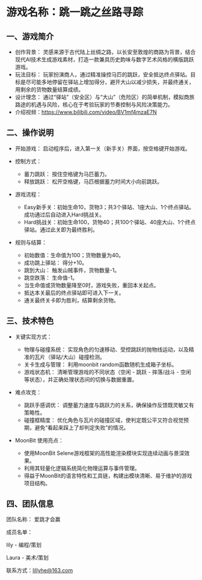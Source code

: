 # 游戏名称：跳一跳之丝路寻踪



## 一、游戏简介



* 创作背景： 灵感来源于古代陆上丝绸之路，以长安至敦煌的商路为背景，结合现代AI技术生成游戏素材，打造一款兼具历史韵味与数字艺术风格的横版跳跃游戏。
* 玩法目标： 玩家扮演商人，通过精准操控马匹的跳跃，安全抵达终点驿站。目标是尽可能多地停留在驿站上增加得分，避开大山以减少损失，并最终通关，用剩余的货物数量结算成绩。
* 设计理念： 通过“驿站”（安全区）与“大山”（危险区）的简单机制，模拟商旅路途的机遇与风险，核心在于考验玩家的节奏控制与风险决策能力。
* 介绍视频：https://www.bilibili.com/video/BV1mf4mzaE7N



## 二、操作说明



* 开始游戏： 启动程序后，进入第一关（新手关）界面，按空格键开始游戏。
* 控制方式：

  * 蓄力跳跃： 按住空格键为马匹蓄力。
  * 释放跳跃： 松开空格键，马匹根据蓄力时间大小向前跳跃。

* 游戏流程：
  * Easy新手关：初始生命10，货物3；共3个驿站、1座大山、1个终点驿站。成功通过后自动进入Hard挑战关。
  * Hard挑战关：初始生命100，货物40；共100个驿站、40座大山、1个终点驿站。通过此关即为最终胜利。

* 规则与结算：

  * 初始数值：生命值为100；货物数量为40。
  * 成功跳上驿站： 得分+10。
  * 跳到大山： 触发山贼事件，货物数量-1。
  * 跳空跌落： 生命值-1。
  * 当生命值或货物数量降至0时，游戏失败，重回本关起点。
  * 抵达本关最后的终点驿站即可进入下一关。
  * 通关最终关卡即为胜利，结算剩余货物。



## 三、技术特色



* 关键实现方式：

  * 物理与碰撞系统： 实现角色的匀速移动、受控跳跃的抛物线运动，以及精准的瓦片（驿站/大山）碰撞检测。
  * 关卡生成与管理： 利用moonbit random函数随机生成箱子坐标。
  * 游戏状态机： 清晰管理游戏的不同状态（空闲 - 跳跃 - 摔落/战斗 - 空闲等状态），并正确处理状态间的切换与数据重置。

* 难点攻克：

  * 跳跃手感调优： 调整蓄力速度与跳跃力的关系，确保操作反馈既灵敏又有策略性。
  * 碰撞框精度： 优化角色与瓦片的碰撞区域，使判定既公平又符合视觉预期，避免“看起来踩上了却判定失败”的情况。

* MoonBit 使用亮点：

  * 使用MoonBit Selene游戏框架的高性能渲染模块实现连续动画与景深效果。
  * 利用其轻量化逻辑系统简化物理运算与事件管理。
  * 得益于MoonBit的语言特性和工具链，构建出模块清晰、易于维护的游戏项目结构。



## 四、团队信息



团队名称： 爱跳才会赢

成员名单：

lily - 编程/策划

Laura - 美术/策划

联系方式：lillyhe@163.com

